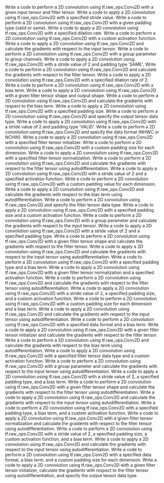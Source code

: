 Write a code to perform a 2D convolution using tf.raw_ops.Conv2D with a given input tensor and filter tensor.
Write a code to apply a 2D convolution using tf.raw_ops.Conv2D with a specified stride value.
Write a code to perform a 2D convolution using tf.raw_ops.Conv2D with a given padding type (valid or same).
Write a code to apply a 2D convolution using tf.raw_ops.Conv2D with a specified dilation rate.
Write a code to perform a 2D convolution using tf.raw_ops.Conv2D with a custom activation function.
Write a code to apply a 2D convolution using tf.raw_ops.Conv2D and calculate the gradients with respect to the input tensor.
Write a code to perform a 2D convolution using tf.raw_ops.Conv2D with a group parameter to group channels.
Write a code to apply a 2D convolution using tf.raw_ops.Conv2D with a stride value of 2 and padding type 'SAME'.
Write a code to perform a 2D convolution using tf.raw_ops.Conv2D and calculate the gradients with respect to the filter tensor.
Write a code to apply a 2D convolution using tf.raw_ops.Conv2D with a specified dilation rate of 2.
Write a code to perform a 2D convolution using tf.raw_ops.Conv2D with a bias term.
Write a code to apply a 2D convolution using tf.raw_ops.Conv2D with a given filter tensor shape and output shape.
Write a code to perform a 2D convolution using tf.raw_ops.Conv2D and calculate the gradients with respect to the bias term.
Write a code to apply a 2D convolution using tf.raw_ops.Conv2D with a specified padding size.
Write a code to perform a 2D convolution using tf.raw_ops.Conv2D and specify the output tensor data type.
Write a code to apply a 2D convolution using tf.raw_ops.Conv2D with a stride value of 2 and padding type 'VALID'.
Write a code to perform a 2D convolution using tf.raw_ops.Conv2D and specify the data format (NHWC or NCHW).
Write a code to apply a 2D convolution using tf.raw_ops.Conv2D with a specified filter tensor initializer.
Write a code to perform a 2D convolution using tf.raw_ops.Conv2D with a custom padding size for each dimension.
Write a code to apply a 2D convolution using tf.raw_ops.Conv2D with a specified filter tensor normalization.
Write a code to perform a 2D convolution using tf.raw_ops.Conv2D and calculate the gradients with respect to the filter tensor using autodifferentiation.
Write a code to apply a 2D convolution using tf.raw_ops.Conv2D with a stride value of 2 and a specified activation function.
Write a code to perform a 2D convolution using tf.raw_ops.Conv2D with a custom padding value for each dimension.
Write a code to apply a 2D convolution using tf.raw_ops.Conv2D and calculate the gradients with respect to the bias term using autodifferentiation.
Write a code to perform a 2D convolution using tf.raw_ops.Conv2D and specify the filter tensor data type.
Write a code to apply a 2D convolution using tf.raw_ops.Conv2D with a specified padding size and a custom activation function.
Write a code to perform a 2D convolution using tf.raw_ops.Conv2D with a group parameter and calculate the gradients with respect to the input tensor.
Write a code to apply a 2D convolution using tf.raw_ops.Conv2D with a stride value of 2 and a specified padding type.
Write a code to perform a 2D convolution using tf.raw_ops.Conv2D with a given filter tensor shape and calculate the gradients with respect to the filter tensor.
Write a code to apply a 2D convolution using tf.raw_ops.Conv2D and calculate the gradients with respect to the input tensor using autodifferentiation.
Write a code to perform a 2D convolution using tf.raw_ops.Conv2D with a specified padding type and a bias term.
Write a code to apply a 2D convolution using tf.raw_ops.Conv2D with a given filter tensor normalization and a specified activation function.
Write a code to perform a 2D convolution using tf.raw_ops.Conv2D and calculate the gradients with respect to the filter tensor using autodifferentiation.
Write a code to apply a 2D convolution using tf.raw_ops.Conv2D with a stride value of 2, a specified padding size, and a custom activation function.
Write a code to perform a 2D convolution using tf.raw_ops.Conv2D with a custom padding size for each dimension and a bias term.
Write a code to apply a 2D convolution using tf.raw_ops.Conv2D and calculate the gradients with respect to the input tensor using autodifferentiation.
Write a code to perform a 2D convolution using tf.raw_ops.Conv2D with a specified data format and a bias term.
Write a code to apply a 2D convolution using tf.raw_ops.Conv2D with a given filter tensor initializer and calculate the gradients with respect to the filter tensor.
Write a code to perform a 2D convolution using tf.raw_ops.Conv2D and calculate the gradients with respect to the bias term using autodifferentiation.
Write a code to apply a 2D convolution using tf.raw_ops.Conv2D with a specified filter tensor data type and a custom activation function.
Write a code to perform a 2D convolution using tf.raw_ops.Conv2D with a group parameter and calculate the gradients with respect to the input tensor using autodifferentiation.
Write a code to apply a 2D convolution using tf.raw_ops.Conv2D with a stride value of 2, a specified padding type, and a bias term.
Write a code to perform a 2D convolution using tf.raw_ops.Conv2D with a given filter tensor shape and calculate the gradients with respect to the filter tensor using autodifferentiation.
Write a code to apply a 2D convolution using tf.raw_ops.Conv2D and calculate the gradients with respect to the input tensor using autodifferentiation.
Write a code to perform a 2D convolution using tf.raw_ops.Conv2D with a specified padding type, a bias term, and a custom activation function.
Write a code to apply a 2D convolution using tf.raw_ops.Conv2D with a given filter tensor normalization and calculate the gradients with respect to the filter tensor using autodifferentiation.
Write a code to perform a 2D convolution using tf.raw_ops.Conv2D with a stride value of 2, a specified padding size, a custom activation function, and a bias term.
Write a code to apply a 2D convolution using tf.raw_ops.Conv2D and calculate the gradients with respect to the input tensor using autodifferentiation.
Write a code to perform a 2D convolution using tf.raw_ops.Conv2D with a specified data format, a bias term, and a custom padding size for each dimension.
Write a code to apply a 2D convolution using tf.raw_ops.Conv2D with a given filter tensor initializer, calculate the gradients with respect to the filter tensor using autodifferentiation, and specify the output tensor data type.